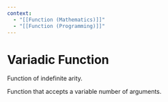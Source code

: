 ```yaml
---
context:
  - "[[Function (Mathematics)]]"
  - "[[Function (Programming)]]"
---
```


# Variadic Function

Function of indefinite arity.

Function that accepts a variable number of arguments.
